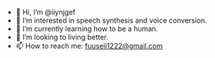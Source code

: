 - 👋 Hi, I’m @iiynjgef
- 👀 I’m interested in speech synthesis and voice conversion.
- 🌱 I’m currently learning how to be a human.
- 💞️ I’m looking to living better.
- 📫 How to reach me: fuuseii1222@gmail.com

<!---
iiynjgef/iiynjgef is a ✨ special ✨ repository because its `README.md` (this file) appears on your GitHub profile.
You can click the Preview link to take a look at your changes.
--->
